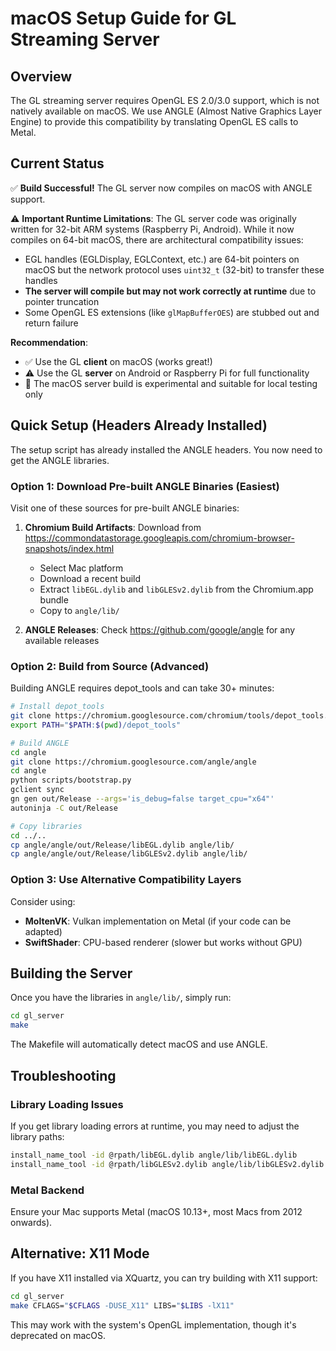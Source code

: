 # macOS Setup Guide for GL Streaming Server

## Overview
The GL streaming server requires OpenGL ES 2.0/3.0 support, which is not natively available on macOS. We use ANGLE (Almost Native Graphics Layer Engine) to provide this compatibility by translating OpenGL ES calls to Metal.

## Current Status
✅ **Build Successful!** The GL server now compiles on macOS with ANGLE support.

⚠️ **Important Runtime Limitations**: The GL server code was originally written for 32-bit ARM systems (Raspberry Pi, Android). While it now compiles on 64-bit macOS, there are architectural compatibility issues:

- EGL handles (EGLDisplay, EGLContext, etc.) are 64-bit pointers on macOS but the network protocol uses `uint32_t` (32-bit) to transfer these handles
- **The server will compile but may not work correctly at runtime** due to pointer truncation
- Some OpenGL ES extensions (like `glMapBufferOES`) are stubbed out and return failure

**Recommendation**: 
- ✅ Use the GL **client** on macOS (works great!)
- ⚠️ Use the GL **server** on Android or Raspberry Pi for full functionality
- 🧪 The macOS server build is experimental and suitable for local testing only

## Quick Setup (Headers Already Installed)

The setup script has already installed the ANGLE headers. You now need to get the ANGLE libraries.

### Option 1: Download Pre-built ANGLE Binaries (Easiest)

Visit one of these sources for pre-built ANGLE binaries:
1. **Chromium Build Artifacts**: Download from https://commondatastorage.googleapis.com/chromium-browser-snapshots/index.html
   - Select Mac platform
   - Download a recent build
   - Extract `libEGL.dylib` and `libGLESv2.dylib` from the Chromium.app bundle
   - Copy to `angle/lib/`

2. **ANGLE Releases**: Check https://github.com/google/angle for any available releases

### Option 2: Build from Source (Advanced)

Building ANGLE requires depot_tools and can take 30+ minutes:

```bash
# Install depot_tools
git clone https://chromium.googlesource.com/chromium/tools/depot_tools.git
export PATH="$PATH:$(pwd)/depot_tools"

# Build ANGLE
cd angle
git clone https://chromium.googlesource.com/angle/angle
cd angle
python scripts/bootstrap.py
gclient sync
gn gen out/Release --args='is_debug=false target_cpu="x64"'
autoninja -C out/Release

# Copy libraries
cd ../..
cp angle/angle/out/Release/libEGL.dylib angle/lib/
cp angle/angle/out/Release/libGLESv2.dylib angle/lib/
```

### Option 3: Use Alternative Compatibility Layers

Consider using:
- **MoltenVK**: Vulkan implementation on Metal (if your code can be adapted)
- **SwiftShader**: CPU-based renderer (slower but works without GPU)

## Building the Server

Once you have the libraries in `angle/lib/`, simply run:

```bash
cd gl_server
make
```

The Makefile will automatically detect macOS and use ANGLE.

## Troubleshooting

### Library Loading Issues
If you get library loading errors at runtime, you may need to adjust the library paths:

```bash
install_name_tool -id @rpath/libEGL.dylib angle/lib/libEGL.dylib
install_name_tool -id @rpath/libGLESv2.dylib angle/lib/libGLESv2.dylib
```

### Metal Backend
Ensure your Mac supports Metal (macOS 10.13+, most Macs from 2012 onwards).

## Alternative: X11 Mode

If you have X11 installed via XQuartz, you can try building with X11 support:

```bash
cd gl_server
make CFLAGS="$CFLAGS -DUSE_X11" LIBS="$LIBS -lX11"
```

This may work with the system's OpenGL implementation, though it's deprecated on macOS.

